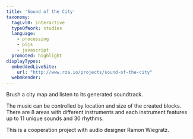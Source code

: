 ```yaml
---
title: 'Sound of the City'
taxonomy:
  tagLvl0: interactive
  typeOfWork: studies
  language:
    - processing
    - p5js
    - javascript
  promoted: highlight
displayTypes:
  embeddedLiveSite:
    url: "http://www.rza.io/projects/sound-of-the-city"
  webmRender:
---
```

Brush a city map and listen to its generated soundtrack.

The music can be controlled by location and size of the created blocks.
There are 8 areas with different instruments and each instrument features up to 11 unique sounds and 30 rhythms.

This is a cooperation project with audio designer Ramon Wiegratz. 